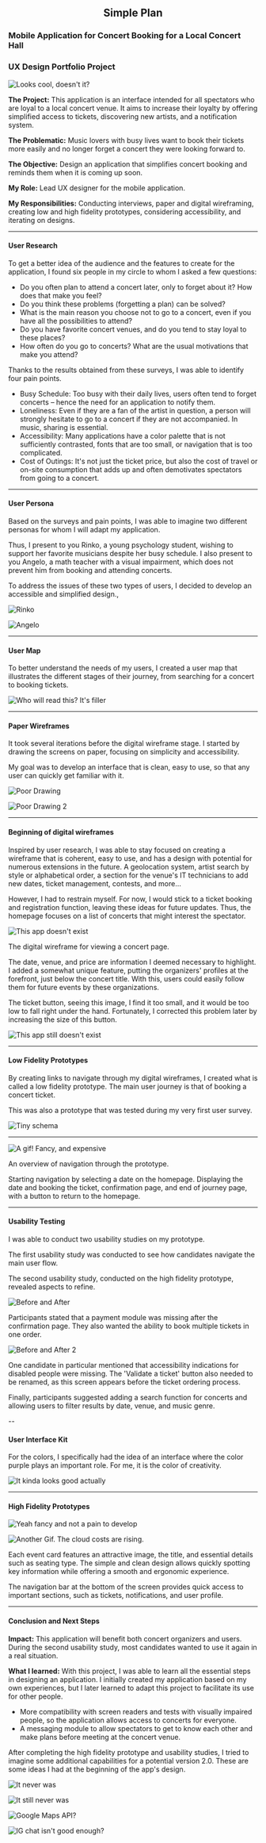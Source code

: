 <h2 style="text-align:center;">Simple Plan</h2>

### Mobile Application for Concert Booking for a Local Concert Hall

### UX Design Portfolio Project

![Looks cool, doesn't it?](https://storage.googleapis.com/theflyoccultist/public/images/simpleplan/simpleplan.webp "Simple Plan")

**The Project:** This application is an interface intended for all spectators who are loyal to a local concert venue. It aims to increase their loyalty by offering simplified access to tickets, discovering new artists, and a notification system.

**The Problematic:** Music lovers with busy lives want to book their tickets more easily and no longer forget a concert they were looking forward to.

**The Objective:** Design an application that simplifies concert booking and reminds them when it is coming up soon.

**My Role:** Lead UX designer for the mobile application.

**My Responsibilities:** Conducting interviews, paper and digital wireframing, creating low and high fidelity prototypes, considering accessibility, and iterating on designs.

--- 

#### User Research

To get a better idea of the audience and the features to create for the application, I found six people in my circle to whom I asked a few questions:

- Do you often plan to attend a concert later, only to forget about it? How does that make you feel?
- Do you think these problems (forgetting a plan) can be solved?
- What is the main reason you choose not to go to a concert, even if you have all the possibilities to attend?
- Do you have favorite concert venues, and do you tend to stay loyal to these places?
- How often do you go to concerts? What are the usual motivations that make you attend?

Thanks to the results obtained from these surveys, I was able to identify four pain points.

- Busy Schedule: Too busy with their daily lives, users often tend to forget concerts – hence the need for an application to notify them.
- Loneliness: Even if they are a fan of the artist in question, a person will strongly hesitate to go to a concert if they are not accompanied. In music, sharing is essential.
- Accessibility: Many applications have a color palette that is not sufficiently contrasted, fonts that are too small, or navigation that is too complicated.
- Cost of Outings: It's not just the ticket price, but also the cost of travel or on-site consumption that adds up and often demotivates spectators from going to a concert.

--- 

#### User Persona

Based on the surveys and pain points, I was able to imagine two different personas for whom I will adapt my application.

Thus, I present to you Rinko, a young psychology student, wishing to support her favorite musicians despite her busy schedule. I also present to you Angelo, a math teacher with a visual impairment, which does not prevent him from booking and attending concerts.

To address the issues of these two types of users, I decided to develop an accessible and simplified design.,

![Rinko](https://storage.googleapis.com/theflyoccultist/public/images/simpleplan/rinko.webp "The True Rinko")

![Angelo](https://storage.googleapis.com/theflyoccultist/public/images/simpleplan/angelo.webp "The Real Angelo")

--- 

#### User Map

To better understand the needs of my users, I created a user map that illustrates the different stages of their journey, from searching for a concert to booking tickets.

![Who will read this? It's filler](https://storage.googleapis.com/theflyoccultist/public/images/simpleplan/parcour.webp "personal")

--- 

#### Paper Wireframes

It took several iterations before the digital wireframe stage. I started by drawing the screens on paper, focusing on simplicity and accessibility.

My goal was to develop an interface that is clean, easy to use, so that any user can quickly get familiar with it.

![Poor Drawing](https://storage.googleapis.com/theflyoccultist/public/images/simpleplan/paperwireframe1.webp "Paper Wireframe 1")

![Poor Drawing 2](https://storage.googleapis.com/theflyoccultist/public/images/simpleplan/paperwireframe2.webp "Paper Wireframe 2")

--- 

#### Beginning of digital wireframes

Inspired by user research, I was able to stay focused on creating a wireframe that is coherent, easy to use, and has a design with potential for numerous extensions in the future. A geolocation system, artist search by style or alphabetical order, a section for the venue's IT technicians to add new dates, ticket management, contests, and more...

However, I had to restrain myself. For now, I would stick to a ticket booking and registration function, leaving these ideas for future updates. Thus, the homepage focuses on a list of concerts that might interest the spectator.

![This app doesn't exist](https://storage.googleapis.com/theflyoccultist/public/images/simpleplan/lowfi1.webp "Low Fidelity ¨Prototype Mobile")

The digital wireframe for viewing a concert page.

The date, venue, and price are information I deemed necessary to highlight. I added a somewhat unique feature, putting the organizers' profiles at the forefront, just below the concert title. With this, users could easily follow them for future events by these organizations.

The ticket button, seeing this image, I find it too small, and it would be too low to fall right under the hand. Fortunately, I corrected this problem later by increasing the size of this button.

![This app still doesn't exist](https://storage.googleapis.com/theflyoccultist/public/images/simpleplan/lowfi2.webp "Low fidelity 2")

--- 

#### Low Fidelity Prototypes

By creating links to navigate through my digital wireframes, I created what is called a low fidelity prototype. The main user journey is that of booking a concert ticket.

This was also a prototype that was tested during my very first user survey.

![Tiny schema](https://storage.googleapis.com/theflyoccultist/public/images/simpleplan/lowfifull.webp "Full Prototype")

--- 

![A gif! Fancy, and expensive](https://storage.googleapis.com/theflyoccultist/public/images/simpleplan/lowfimobile-opti.gif "Low Fidelity Prototype Gif")

An overview of navigation through the prototype.

Starting navigation by selecting a date on the homepage. Displaying the date and booking the ticket, confirmation page, and end of journey page, with a button to return to the homepage.

--- 

#### Usability Testing

I was able to conduct two usability studies on my prototype.

The first usability study was conducted to see how candidates navigate the main user flow.

The second usability study, conducted on the high fidelity prototype, revealed aspects to refine.

![Before and After](https://storage.googleapis.com/theflyoccultist/public/images/simpleplan/beforeafter1.webp "Before and after")

Participants stated that a payment module was missing after the confirmation page. They also wanted the ability to book multiple tickets in one order.

![Before and After 2](https://storage.googleapis.com/theflyoccultist/public/images/simpleplan/beforeafter2.webp "Before and after 2")

One candidate in particular mentioned that accessibility indications for disabled people were missing. The 'Validate a ticket' button also needed to be renamed, as this screen appears before the ticket ordering process.

Finally, participants suggested adding a search function for concerts and allowing users to filter results by date, venue, and music genre.

-- 

#### User Interface Kit

For the colors, I specifically had the idea of an interface where the color purple plays an important role. For me, it is the color of creativity.

![It kinda looks good actually](https://storage.googleapis.com/theflyoccultist/public/images/simpleplan/uikit.webp "UI kit Simple Plan")

--- 

#### High Fidelity Prototypes

![Yeah fancy and not a pain to develop](https://storage.googleapis.com/theflyoccultist/public/images/simpleplan/hififull.webp "HI-FI Full")

![Another Gif. The cloud costs are rising.](https://storage.googleapis.com/theflyoccultist/public/images/simpleplan/hifimobile-opti.gif "HI-FI GIF")

Each event card features an attractive image, the title, and essential details such as seating type. The simple and clean design allows quickly spotting key information while offering a smooth and ergonomic experience.

The navigation bar at the bottom of the screen provides quick access to important sections, such as tickets, notifications, and user profile.

--- 

#### Conclusion and Next Steps

**Impact:** This application will benefit both concert organizers and users. During the second usability study, most candidates wanted to use it again in a real situation.

**What I learned:** With this project, I was able to learn all the essential steps in designing an application. I initially created my application based on my own experiences, but I later learned to adapt this project to facilitate its use for other people.

- More compatibility with screen readers and tests with visually impaired people, so the application allows access to concerts for everyone.
- A messaging module to allow spectators to get to know each other and make plans before meeting at the concert venue.

After completing the high fidelity prototype and usability studies, I tried to imagine some additional capabilities for a potential version 2.0. These are some ideas I had at the beginning of the app's design.

![It never was](https://storage.googleapis.com/theflyoccultist/public/images/simpleplan/concept1.webp "Concept 1")

![It still never was](https://storage.googleapis.com/theflyoccultist/public/images/simpleplan/concept2.webp "Concept 2")

![Google Maps API?](https://storage.googleapis.com/theflyoccultist/public/images/simpleplan/concept4.webp "Concept 3")

![IG chat isn't good enough?](https://storage.googleapis.com/theflyoccultist/public/images/simpleplan/concept3.webp "Concept 4")

